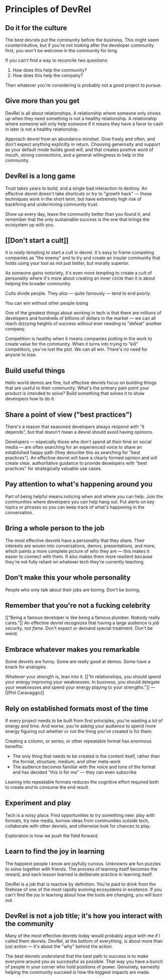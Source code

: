 # Principles of DevRel

## Do it for the culture

The best devrels put the community before the business. This might seem counterintuitive, but if you're not looking after the developer community first, you won't be welcome in the community for long.

If you can't find a way to reconcile two questions:

1. How does this help the community?
2. How does this help the company?

Then whatever you're considering is probably not a good project to pursue.

## Give more than you get

DevRel is all about relationships. A relationship where someone only shows up when they need something is not a healthy relationship. A relationship where someone will only help someone if it means they have a favor to cash in later is not a healthy relationship.

Approach devrel from an abundance mindset. Give freely and often, and don't expect anything explicitly in return. Choosing generosity and support as your default mode builds good will, and that creates positive word of mouth, strong connections, and a general willingness to help in the community.

## DevRel is a long game

Trust takes years to build, and a single bad interaction to destroy. An effective devrel doesn't take shortcuts or try to "growth hack" — those techniques work in the short term, but have extremely high risk of backfiring and undermining community trust.

Show up every day, leave the community better than you found it, and remember that the only sustainable success is the one that brings the ecosystem up with you.

## [[Don't start a cult]]

It is _really_ tempting to start a cult in devrel. It's easy to frame competing companies as "the enemy" and to try and create an insular community that holds using your tool as not just better, but morally superior.

As someone gains notoriety, it's even more tempting to create a cult of personality where it's more about creating an inner circle than it is about helping the broader community.

Cults divide people. They also — quite famously — tend to end poorly. 

You can win without other people losing

One of the greatest things about working in tech is that there are millions of developers and hundreds of billions of dollars in the market — we can all reach dizzying heights of success without ever needing to "defeat" another company.

Competition is healthy when it means companies putting in the work to create value for the community. When it turns into trying to "kill" competitors, you've lost the plot. We can all win. There's no need for anyone to lose.

## Build useful things

Hello world demos are fine, but effective devrels focus on building things that are useful to their community. What's the primary pain point your product is intended to solve? Build something that solves it to show developers how to do it.

## Share a point of view ("best practices")

There's a reason that seasoned developers always respond with "it depends", but that doesn't mean a devrel should avoid having opinions.

Developers — especially those who don't spend all their time on social media — are often searching for an experienced voice to share an established happy path (they describe this as searching for "best practices"). An effective devrel will have a clearly formed opinion and will create clear, authoritative guidance to provide developers with "best practices" for strategically valuable use cases.

## Pay attention to what's happening around you

Part of being helpful means noticing when and where you can help. Join the communities where developers you can help hang out. Put alerts on key topics or phrases so you can keep track of what's happening in the conversation. 

## Bring a whole person to the job

The most effective devrels have a personality that they share. Their interests are woven into conversations, demos, presentations, and more, which paints a more complete picture of who they are — this makes it easier to connect with them. It also makes them more resilient because they're not fully reliant on whatever tech they're currently teaching.

## Don't make this your whole personality

People who only talk about their jobs are boring. Don't be boring.

## Remember that you're not a fucking celebrity

[[“Being a famous developer is like being a famous plumber. Nobody really cares.”]] An effective devrel recognizes that having a large audience is _job security_, not _fame_. Don't expect or demand special treatment. Don't be weird.

## Embrace whatever makes you remarkable

Some devrels are funny. Some are really good at demos. Some have a knack for analogies.

Whatever your strength is, lean into it. [[“In relationships, you should spend your energy improving your weaknesses. In business, you should delegate your weaknesses and spend your energy playing to your strengths.”]] —[[Phil Caravaggio]]

## Rely on established formats most of the time

If every project needs to be built from first principles, you're wasting a _lot_ of energy and time. And worse, you're asking your audience to spend more energy figuring out whether or not the thing you've created is for them.

Creating a column, or series, or other repeatable format has enormous benefits:

- The only thing that needs to be created is the content itself, rather than the format, structure, medium, and other meta-work
- The audience becomes familiar with the voice and tone of the format and has decided "this is for me" — they can even subscribe

Leaning into repeatable formats reduces the cognitive effort required both to create _and_ to consume the end result.

## Experiment and play

Tech is a noisy place. Find opportunities to try something new: play with formats, try new media, borrow ideas from communities outside tech, collaborate with other devrels, and otherwise look for chances to play.

Exploration is how we push the field forward.

## Learn to find the joy in learning

The happiest people I know are joyfully curious. Unknowns are fun puzzles to solve together with friends. The process of learning itself becomes the reward, and each lesson learned is deliberate practice in learning itself.

DevRel is a job that is reactive by definition. You're paid to drink from the firehose of one of the most rapidly evolving ecosystems in existence. If you can't find the joy in learning about how the tools are changing, you _will_ burn out.

## DevRel is not a job title; it's how you interact with the community

Many of the most effective devrels today would probably argue with me if I called them devrels. DevRel, at the bottom of everything, is about more than just action — it's about the "why" behind the action.

The best devrels understand that the best path to success is to make everyone around you as successful as possible. That way you have a bunch of people in your corner who hold positions of power. Genuinely, earnestly helping the community succeed is how the biggest impacts are made.
